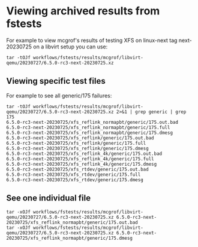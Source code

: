 # Viewing archived results from fstests

For example to view mcgrof's results of testing XFS on linux-next tag
next-20230725 on a libvirt setup you can use:

```
tar -tOJf workflows/fstests/results/mcgrof/libvirt-qemu/20230727/6.5.0-rc3-next-20230725.xz
```
## Viewing specific test files

For example to see all generic/175 failures:

```                                                                                
tar -tOJf workflows/fstests/results/mcgrof/libvirt-qemu/20230727/6.5.0-rc3-next-20230725.xz 2>&1 | grep generic | grep 175
6.5.0-rc3-next-20230725/xfs_reflink_normapbt/generic/175.out.bad
6.5.0-rc3-next-20230725/xfs_reflink_normapbt/generic/175.full
6.5.0-rc3-next-20230725/xfs_reflink_normapbt/generic/175.dmesg
6.5.0-rc3-next-20230725/xfs_reflink/generic/175.out.bad
6.5.0-rc3-next-20230725/xfs_reflink/generic/175.full
6.5.0-rc3-next-20230725/xfs_reflink/generic/175.dmesg
6.5.0-rc3-next-20230725/xfs_reflink_4k/generic/175.out.bad
6.5.0-rc3-next-20230725/xfs_reflink_4k/generic/175.full
6.5.0-rc3-next-20230725/xfs_reflink_4k/generic/175.dmesg
6.5.0-rc3-next-20230725/xfs_rtdev/generic/175.out.bad                          
6.5.0-rc3-next-20230725/xfs_rtdev/generic/175.full
6.5.0-rc3-next-20230725/xfs_rtdev/generic/175.dmesg
```

## See one individual file

```                                                                                
tar -xOJf workflows/fstests/results/mcgrof/libvirt-qemu/20230727/6.5.0-rc3-next-20230725.xz 6.5.0-rc3-next-20230725/xfs_reflink_normapbt/generic/175.out.bad
tar -xOJf workflows/fstests/results/mcgrof/libvirt-qemu/20230727/6.5.0-rc3-next-20230725.xz 6.5.0-rc3-next-20230725/xfs_reflink_normapbt/generic/175.dmesg
```

